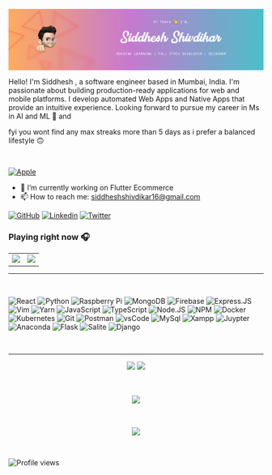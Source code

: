 <p align ="center">
<a href="#">
  <img align="center" src="images/Github-banner.png" />
</a> 
</p>

Hello! I'm Siddhesh , a software engineer based in Mumbai, India. I'm passionate about building production-ready applications for web and mobile platforms. I develop automated Web Apps and Native Apps that provide an intuitive experience.
Looking forward to pursue my career in Ms in AI and ML 🔮 and

fyi you wont find any max streaks more than 5 days as i prefer a balanced lifestyle 🙃

<br />

[![Apple](https://img.shields.io/badge/Apple-MacBook_AIR_M1_2020-999999?style=for-the-badge&logo=apple&logoColor=white)](https://www.apple.com/)


- 🔭 I’m currently working on Flutter Ecommerce 
- 📫 How to reach me: siddheshshivdikar16@gmail.com 

[![GitHub](https://img.shields.io/badge/Github-100000?style=for-the-badge&logo=github&logoColor=white)](https://github.com/siddheshshivdikar)
[![Linkedin](https://img.shields.io/badge/Linkedin-0077B5?style=for-the-badge&logo=linkedin&logoColor=white)](https://www.linkedin.com/in/siddhesh-shivdikar/)
[![Twitter](https://img.shields.io/badge/Twitter-1DA1F2?style=for-the-badge&logo=twitter&logoColor=white)](https://twitter.com/sidshivdikar)


### Playing right now 🎧

<table align="center" border="0px">
<tr>
  <td border="0px">
    <img src="https://spotify-github-profile.vercel.app/api/view?uid=u9bwhsrpe1zi0l5ayb53ecdg5&cover_image=true&theme=novatorem" />
  </td >
  <td>
    <img height = "150" src="https://media.giphy.com/media/J5B1Y8QZnzXXbLQIBu/giphy.gif" />
  </td >
</tr>
</table>

---

<br />

![React](https://img.shields.io/badge/-React-black?style=for-the-badge&logo=react&logoColor=white)
![Python](https://img.shields.io/badge/python-3776AB.svg?&style=for-the-badge&logo=python&logoColor=white)
![Raspberry Pi](https://img.shields.io/badge/-Raspberry%20Pi-C51A4A?style=for-the-badge&logo=Raspberry-Pi&logoColor=white)
![MongoDB](https://img.shields.io/badge/MongoDB-4EA94B?style=for-the-badge&logo=mongodb&logoColor=white)
![Firebase](https://img.shields.io/badge/firebase-FFCA28.svg?&style=for-the-badge&logo=firebase&logoColor=white)
![Express.JS](https://img.shields.io/badge/Express.JS-000000?style=for-the-badge&logo=express&logoColor=white)
![Vim](https://img.shields.io/badge/Vim-%2311AB00.svg?&style=for-the-badge&logo=vim&logoColor=white)
![Yarn](https://img.shields.io/badge/Yarn-2C8EBB?style=for-the-badge&logo=yarn&logoColor=white)
![JavaScript](https://img.shields.io/badge/JavaScript-F7DF1E?style=for-the-badge&logo=javascript&logoColor=black)
![TypeScript](https://img.shields.io/badge/TypeScript-007ACC?style=for-the-badge&logo=typescript&logoColor=white)
![Node.JS](https://img.shields.io/badge/Node.JS-43853D?style=for-the-badge&logo=node-dot-js&logoColor=white)
![NPM](https://img.shields.io/badge/NPM-CB3837?style=for-the-badge&logo=npm&logoColor=white)
![Docker](https://img.shields.io/badge/Docker-2CA5E0?style=for-the-badge&logo=docker&logoColor=white)
![Kubernetes](https://img.shields.io/badge/Kubernetes-326ce5.svg?&style=for-the-badge&logo=kubernetes&logoColor=white)
![Git](https://img.shields.io/badge/Git-F05032?style=for-the-badge&logo=git&logoColor=white)
![Postman](https://img.shields.io/badge/Postman-FF6C37?style=for-the-badge&logo=Postman&logoColor=white)
![vsCode](https://img.shields.io/badge/vsCode-0078D4?style=for-the-badge&logo=visual%20studio%20code&logoColor=white)
![MySql](https://img.shields.io/badge/mysql-4479A1.svg?&style=for-the-badge&logo=mysql&logoColor=white)
![Xampp](https://img.shields.io/badge/xampp-FB7A24.svg?&style=for-the-badge&logo=xampp&logoColor=white)
![Juypter](https://img.shields.io/badge/jupyter-F3631D.svg?&style=for-the-badge&logo=jupyter&logoColor=white)
![Anaconda](https://img.shields.io/badge/anaconda-42B029.svg?&style=for-the-badge&logo=anaconda&logoColor=white)
![Flask](https://img.shields.io/badge/Flask-000000.svg?&style=for-the-badge&logo=flask&logoColor=white)
![Salite](https://img.shields.io/badge/sqlite-7CBEE4.svg?&style=for-the-badge&logo=sqlite&logoColor=white)
![Django](https://img.shields.io/badge/Django-092D1F.svg?&style=for-the-badge&logo=Django&logoColor=white)

<br />

---

<p align ="center">
  <img width="48%" src="https://github-readme-stats.vercel.app/api?username=siddheshshivdikar&count_private=true&show_icons=true&theme=shades-of-purple" />
  <img width="48%" src="https://github-readme-streak-stats.herokuapp.com/?user=siddheshshivdikar&theme=shades-of-purple" />
</p>

<br />

<p align ="center">
<a href="https://github.com/ryo-ma/github-profile-trophy">
  <img align="center" src="https://github-profile-trophy.vercel.app/?username=siddheshshivdikar&theme=onedark" />
</a>  
</p>
<br />
<p align ="center">
<a href="#">
  <img align="center" src="https://activity-graph.herokuapp.com/graph?username=siddheshshivdikar" />
</a>  
</p>
<br />

![Profile views](https://gpvc.arturio.dev/siddheshshivdikar)  

<br />
